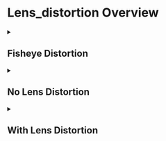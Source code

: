 # Lens_distortion Overview

<details>
<summary><h2>Fisheye Distortion</h2></summary>


<h3>🔵 Label Name:</h3>
<code>fisheye_distortion</code>


<h3>📖 Definition:</h3>
Does this shot have a fisheye lens distortion?

<details>
<summary><h4> Question (Definition)</h4></summary>

- Is the scene heavily warped due to a fisheye effect?

- Is the perspective highly curved outward in a fisheye-like manner?

</details>

<details>
<summary><h4> Alternative Question</h4></summary>

- Does the shot have extreme barrel distortion?

- Is the field of view significantly exaggerated?

- Does the image look highly curved, especially near the edges?

</details>

<details>
<summary><h4> Prompt (Definition)</h4></summary>

- A shot with strong fisheye distortion.

- A video where the perspective is heavily curved outward.

- A scene with extreme warping caused by a fisheye lens.

</details>

<details>
<summary><h4> Alternative Prompt</h4></summary>

- A shot where straight lines appear curved due to fisheye distortion.

- A perspective heavily stretched near the frame edges.

- A video effect caused by an ultra-wide fisheye lens.

</details>

<h4>🟢 Positive:</h4>
<code>self.cam_setup.lens_distortion == 'fisheye'</code>

<h4>🔴 Negative:</h4>
<code>self.cam_setup.lens_distortion != 'fisheye'</code>

<details>
<summary><h4>🔴 Negative (Easy)</h4></summary>

- <b>no_lens_distortion</b>: <code>self.cam_setup.lens_distortion == 'regular'</code>

</details>

<details>
<summary><h4>🔴 Negative (Hard)</h4></summary>

- <b>barrel_distortion</b>: <code>self.cam_setup.lens_distortion == 'barrel'</code>

</details>

</details>

<details>
<summary><h2>No Lens Distortion</h2></summary>


<h3>🔵 Label Name:</h3>
<code>no_lens_distortion</code>


<h3>📖 Definition:</h3>
Does this shot have no noticeable lens distortion?

<details>
<summary><h4> Question (Definition)</h4></summary>

- Does this shot have no noticeable barrel or fisheye distortion?

- Is this shot captured with a regular lens without distortion?

</details>

<details>
<summary><h4> Alternative Question</h4></summary>

- Is the lens distortion absent in this scene?

- Is there no fisheye or barrel distortion in this shot?

- Does the frame appear natural without noticeable warping?

- Is the perspective straight without lens-induced bending?

</details>

<details>
<summary><h4> Prompt (Definition)</h4></summary>

- A shot captured without noticeable lens distortion.

- A video with a natural, undistorted perspective.

- A scene where the frame is clear of any fisheye or barrel distortion.

</details>

<details>
<summary><h4> Alternative Prompt</h4></summary>

- A shot with a regular lens and no distortion.

- A perspective without bending or warping effects.

- A natural-looking shot without any lens artifacts.

</details>

<h4>🟢 Positive:</h4>
<code>self.cam_setup.lens_distortion == 'regular'</code>

<h4>🔴 Negative:</h4>
<code>self.cam_setup.lens_distortion != 'regular'</code>

</details>

<details>
<summary><h2>With Lens Distortion</h2></summary>


<h3>🔵 Label Name:</h3>
<code>with_lens_distortion</code>


<h3>📖 Definition:</h3>
Does this shot contain noticeable lens distortion?

<details>
<summary><h4> Question (Definition)</h4></summary>

- Does this shot contain noticeable barrel or fisheye distortion?

- Does this shot show any fisheye or barrel distortion?

</details>

<details>
<summary><h4> Alternative Question</h4></summary>

- Is there any warping or bending effect in this scene?

- Is this video captured using a lens that distorts the perspective?

- Is the frame bending or curving due to lens effects?

- Does the perspective appear exaggerated or stretched?

</details>

<details>
<summary><h4> Prompt (Definition)</h4></summary>

- A shot captured with noticeable lens distortion.

- A video with visible barrel or fisheye distortion.

- A scene with visible fisheye or barrel distortion.

</details>

<details>
<summary><h4> Alternative Prompt</h4></summary>

- A video where the frame appears warped due to lens effects.

- A shot where the edges appear curved or stretched.

- A perspective altered by lens-induced warping.

- A scene with an exaggerated field of view due to lens distortion.

</details>

<h4>🟢 Positive:</h4>
<code>self.cam_setup.lens_distortion in ['barrel', 'fisheye']</code>

<h4>🔴 Negative:</h4>
<code>self.cam_setup.lens_distortion == 'regular'</code>

</details>
